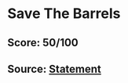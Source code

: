 # Save The Barrels

## Score: 50/100

## Source: [Statement](https://training.olinfo.it/#/task/ois_butoaie/statement)
